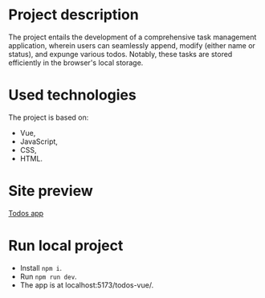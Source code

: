 # Project description
The project entails the development of a comprehensive task management application, wherein users can seamlessly append, modify (either name or status), and expunge various todos. Notably, these tasks are stored efficiently in the browser's local storage.

# Used technologies
The project is based on:
* Vue,
* JavaScript,
* CSS,
* HTML.

# Site preview
[Todos app](https://amadeuszlisiecki.github.io/todos-vue/)

# Run local project
- Install ```npm i```.
- Run ```npm run dev```.
- The app is at localhost:5173/todos-vue/.
